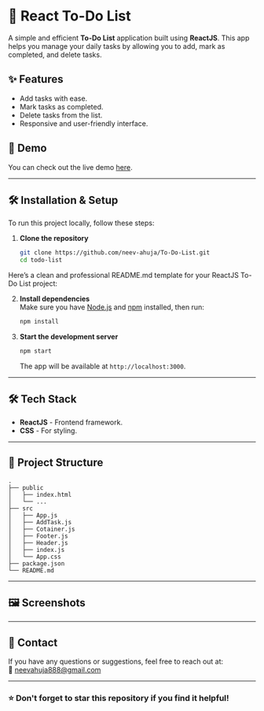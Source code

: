 # 📝 React To-Do List

A simple and efficient **To-Do List** application built using **ReactJS**. This app helps you manage your daily tasks by allowing you to add, mark as completed, and delete tasks.

## ✨ Features

- Add tasks with ease.
- Mark tasks as completed.
- Delete tasks from the list.
- Responsive and user-friendly interface.

## 🚀 Demo

You can check out the live demo [here](https://neev-ahuja.github.io/To-Do-List/).

---

## 🛠️ Installation & Setup

To run this project locally, follow these steps:

1. **Clone the repository**  
   ```bash
   git clone https://github.com/neev-ahuja/To-Do-List.git
   cd todo-list
Here’s a clean and professional README.md template for your ReactJS To-Do List project:  

2. **Install dependencies**  
   Make sure you have [Node.js](https://nodejs.org) and [npm](https://www.npmjs.com/) installed, then run:  
   ```bash
   npm install
   ```

3. **Start the development server**  
   ```bash
   npm start
   ```
   The app will be available at `http://localhost:3000`.

---

## 🛠️ Tech Stack

- **ReactJS** - Frontend framework.
- **CSS** - For styling.

---

## 📁 Project Structure

```plaintext
.
├── public
│   ├── index.html
│   └── ...
├── src
│   ├── App.js
│   ├── AddTask.js
│   ├── Cotainer.js
│   ├── Footer.js
│   ├── Header.js
│   ├── index.js
│   └── App.css
├── package.json
└── README.md
```

---

## 🖼️ Screenshots

---

## 📧 Contact

If you have any questions or suggestions, feel free to reach out at:  
📧 [neevahuja888@gmail.com](mailto:neevahuja888@gmail.com)  

---

### ⭐ Don't forget to star this repository if you find it helpful!
```


